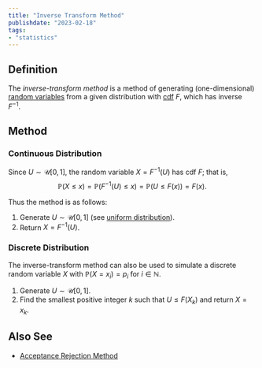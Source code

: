 ```yaml
---
title: "Inverse Transform Method"
publishdate: "2023-02-18"
tags:
- "statistics"
---
```


## Definition
The *inverse-transform method* is a method of generating (one-dimensional) [random variables](statistics/random-variable.md) from a given distribution with [cdf](statistics/cumulative-distribution-function.md) $F$, which has inverse $F^{-1}$.

## Method
### Continuous Distribution
Since $U \sim \mathcal{U}[0, 1]$, the random variable $X = F^{-1}(U)$ has cdf $F$; that is,
$$\mathbb{P}(X \leq x) = \mathbb{P}(F^{-1}(U) \leq x) = \mathbb{P}(U \leq F(x)) = F(x).$$

Thus the method is as follows:
1. Generate $U \sim \mathcal{U}[0, 1]$ (see [uniform distribution](statistics/uniform-distribution.md)).
2. Return $X = F^{-1}(U)$.

### Discrete Distribution
The inverse-transform method can also be used to simulate a discrete random variable $X$ with $\mathbb{P}(X = x_i) = p_i$ for $i \in \mathbb{N}$.

1. Generate $U \sim \mathcal{U}[0, 1]$.
2. Find the smallest positive integer $k$ such that $U \leq F(X_k)$ and return $X = x_k$.

## Also See
- [Acceptance Rejection Method](statistics/acceptance-rejection-method.md)

